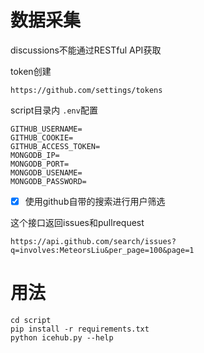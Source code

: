 # 数据采集

discussions不能通过RESTful API获取

token创建

```
https://github.com/settings/tokens
```

script目录内 `.env`配置

```
GITHUB_USERNAME=
GITHUB_COOKIE=
GITHUB_ACCESS_TOKEN=
MONGODB_IP=
MONGODB_PORT=
MONGODB_USENAME=
MONGODB_PASSWORD=

```

* [X] 使用github自带的搜索进行用户筛选

这个接口返回issues和pullrequest

```
https://api.github.com/search/issues?q=involves:MeteorsLiu&per_page=100&page=1
```

# 用法

```
cd script
pip install -r requirements.txt
python icehub.py --help
```
